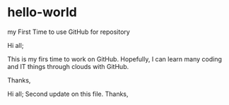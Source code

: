 # hello-world
my First Time to use GitHub for repository

Hi all;

This is my firs time to work on GitHub.
Hopefully, I can learn many coding and IT things through clouds with GitHub.

Thanks,

Hi all;
Second update on this file.
Thanks,
